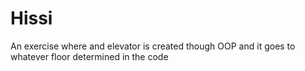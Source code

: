 # Hissi

An exercise where and elevator is created though OOP and it goes to whatever floor determined in the code

